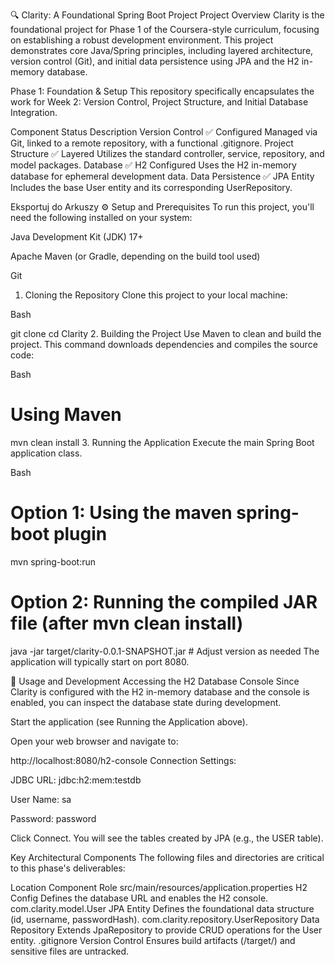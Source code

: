🔍 Clarity: A Foundational Spring Boot Project
Project Overview
Clarity is the foundational project for Phase 1 of the Coursera-style curriculum, focusing on establishing a robust development environment. This project demonstrates core Java/Spring principles, including layered architecture, version control (Git), and initial data persistence using JPA and the H2 in-memory database.

Phase 1: Foundation & Setup
This repository specifically encapsulates the work for Week 2: Version Control, Project Structure, and Initial Database Integration.

Component	Status	Description
Version Control	✅ Configured	Managed via Git, linked to a remote repository, with a functional .gitignore.
Project Structure	✅ Layered	Utilizes the standard controller, service, repository, and model packages.
Database	✅ H2 Configured	Uses the H2 in-memory database for ephemeral development data.
Data Persistence	✅ JPA Entity	Includes the base User entity and its corresponding UserRepository.

Eksportuj do Arkuszy
⚙️ Setup and Prerequisites
To run this project, you'll need the following installed on your system:

Java Development Kit (JDK) 17+

Apache Maven (or Gradle, depending on the build tool used)

Git

1. Cloning the Repository
Clone this project to your local machine:

Bash

git clone <your-remote-repo-url>
cd Clarity
2. Building the Project
Use Maven to clean and build the project. This command downloads dependencies and compiles the source code:

Bash

# Using Maven
mvn clean install
3. Running the Application
Execute the main Spring Boot application class.

Bash

# Option 1: Using the maven spring-boot plugin
mvn spring-boot:run

# Option 2: Running the compiled JAR file (after mvn clean install)
java -jar target/clarity-0.0.1-SNAPSHOT.jar # Adjust version as needed
The application will typically start on port 8080.

🚀 Usage and Development
Accessing the H2 Database Console
Since Clarity is configured with the H2 in-memory database and the console is enabled, you can inspect the database state during development.

Start the application (see Running the Application above).

Open your web browser and navigate to:

http://localhost:8080/h2-console
Connection Settings:

JDBC URL: jdbc:h2:mem:testdb

User Name: sa

Password: password

Click Connect. You will see the tables created by JPA (e.g., the USER table).

Key Architectural Components
The following files and directories are critical to this phase's deliverables:

Location	Component	Role
src/main/resources/application.properties	H2 Config	Defines the database URL and enables the H2 console.
com.clarity.model.User	JPA Entity	Defines the foundational data structure (id, username, passwordHash).
com.clarity.repository.UserRepository	Data Repository	Extends JpaRepository to provide CRUD operations for the User entity.
.gitignore	Version Control	Ensures build artifacts (/target/) and sensitive files are untracked.

